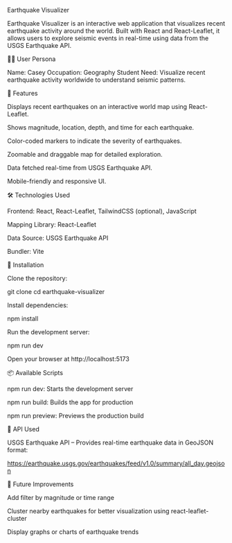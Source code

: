 Earthquake Visualizer

Earthquake Visualizer is an interactive web application that visualizes recent earthquake activity around the world. Built with React and React-Leaflet, it allows users to explore seismic events in real-time using data from the USGS Earthquake API.

🧑‍💻 User Persona

Name: Casey
Occupation: Geography Student
Need: Visualize recent earthquake activity worldwide to understand seismic patterns.

🌟 Features

Displays recent earthquakes on an interactive world map using React-Leaflet.

Shows magnitude, location, depth, and time for each earthquake.

Color-coded markers to indicate the severity of earthquakes.

Zoomable and draggable map for detailed exploration.

Data fetched real-time from USGS Earthquake API.

Mobile-friendly and responsive UI.

🛠️ Technologies Used

Frontend: React, React-Leaflet, TailwindCSS (optional), JavaScript

Mapping Library: React-Leaflet

Data Source: USGS Earthquake API

Bundler: Vite

🚀 Installation

Clone the repository:

git clone <repository-url>
cd earthquake-visualizer


Install dependencies:

npm install


Run the development server:

npm run dev


Open your browser at http://localhost:5173

📦 Available Scripts

npm run dev: Starts the development server

npm run build: Builds the app for production

npm run preview: Previews the production build

🔗 API Used

USGS Earthquake API – Provides real-time earthquake data in GeoJSON format:

https://earthquake.usgs.gov/earthquakes/feed/v1.0/summary/all_day.geojson


🎯 Future Improvements

Add filter by magnitude or time range

Cluster nearby earthquakes for better visualization using react-leaflet-cluster

Display graphs or charts of earthquake trends
